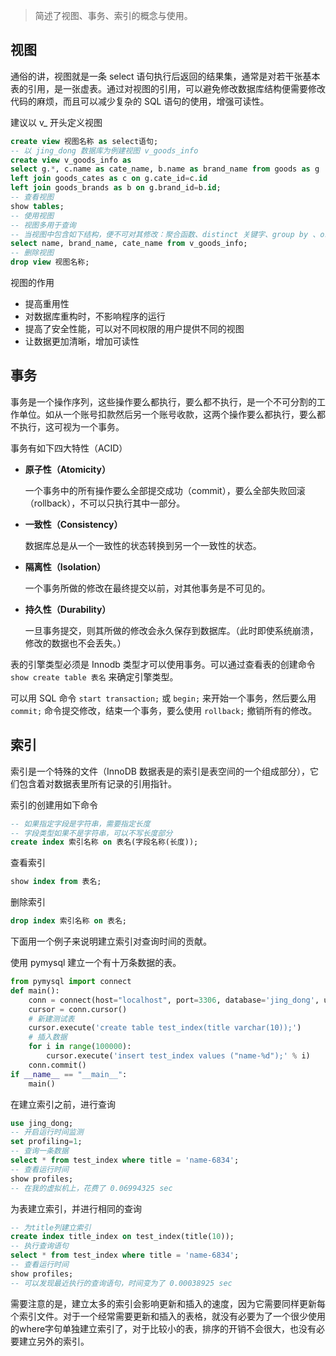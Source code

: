 > 简述了视图、事务、索引的概念与使用。

## 视图

通俗的讲，视图就是一条 select 语句执行后返回的结果集，通常是对若干张基本表的引用，是一张虚表。通过对视图的引用，可以避免修改数据库结构便需要修改代码的麻烦，而且可以减少复杂的 SQL 语句的使用，增强可读性。

建议以 v_ 开头定义视图 

```sql
create view 视图名称 as select语句;
-- 以 jing_dong 数据库为例建视图 v_goods_info
create view v_goods_info as 
select g.*, c.name as cate_name, b.name as brand_name from goods as g 
left join goods_cates as c on g.cate_id=c.id 
left join goods_brands as b on g.brand_id=b.id;
-- 查看视图
show tables;
-- 使用视图
-- 视图多用于查询
-- 当视图中包含如下结构，便不可对其修改：聚合函数、distinct 关键字、group by 、order by 子句等
select name, brand_name, cate_name from v_goods_info;
-- 删除视图
drop view 视图名称;
```

视图的作用

* 提高重用性
* 对数据库重构时，不影响程序的运行
* 提高了安全性能，可以对不同权限的用户提供不同的视图
* 让数据更加清晰，增加可读性

## 事务

事务是一个操作序列，这些操作要么都执行，要么都不执行，是一个不可分割的工作单位。如从一个账号扣款然后另一个账号收款，这两个操作要么都执行，要么都不执行，这可视为一个事务。

事务有如下四大特性（ACID）

* **原子性（Atomicity）**

  一个事务中的所有操作要么全部提交成功（commit），要么全部失败回滚（rollback），不可以只执行其中一部分。

* **一致性（Consistency）**

  数据库总是从一个一致性的状态转换到另一个一致性的状态。

* **隔离性（Isolation）**

  一个事务所做的修改在最终提交以前，对其他事务是不可见的。

* **持久性（Durability）**

  一旦事务提交，则其所做的修改会永久保存到数据库。（此时即使系统崩溃，修改的数据也不会丢失。）

表的引擎类型必须是 Innodb 类型才可以使用事务。可以通过查看表的创建命令 `show create table 表名` 来确定引擎类型。

可以用 SQL 命令 `start transaction;` 或 `begin;` 来开始一个事务，然后要么用 `commit;` 命令提交修改，结束一个事务，要么使用 `rollback;` 撤销所有的修改。

## 索引

 索引是一个特殊的文件（InnoDB 数据表是的索引是表空间的一个组成部分），它们包含着对数据表里所有记录的引用指针。

索引的创建用如下命令

```sql
-- 如果指定字段是字符串，需要指定长度
-- 字段类型如果不是字符串，可以不写长度部分
create index 索引名称 on 表名(字段名称(长度));
```

查看索引

```sql
show index from 表名;
```

删除索引

```sql
drop index 索引名称 on 表名;
```

下面用一个例子来说明建立索引对查询时间的贡献。

使用 pymysql 建立一个有十万条数据的表。

```python
from pymysql import connect
def main():
	conn = connect(host="localhost", port=3306, database='jing_dong', user='root', password='mysql')
    cursor = conn.cursor()
    # 新建测试表
    cursor.execute('create table test_index(title varchar(10));')
    # 插入数据
    for i in range(100000):
		cursor.execute('insert test_index values ("name-%d");' % i)
    conn.commit()
if __name__ == "__main__":
	main()
```

在建立索引之前，进行查询

```sql
use jing_dong;
-- 开启运行时间监测
set profiling=1;
-- 查询一条数据
select * from test_index where title = 'name-6834';
-- 查看运行时间
show profiles;
-- 在我的虚拟机上，花费了 0.06994325 sec
```

为表建立索引，并进行相同的查询

```sql
-- 为title列建立索引
create index title_index on test_index(title(10));
-- 执行查询语句
select * from test_index where title = 'name-6834';
-- 查看运行时间
show profiles;
-- 可以发现最近执行的查询语句，时间变为了 0.00038925 sec
```

需要注意的是，建立太多的索引会影响更新和插入的速度，因为它需要同样更新每个索引文件。对于一个经常需要更新和插入的表格，就没有必要为了一个很少使用的where字句单独建立索引了，对于比较小的表，排序的开销不会很大，也没有必要建立另外的索引。